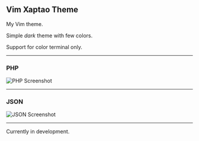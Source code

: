 ## Vim Xaptao Theme

My Vim theme.

Simple _dark_ theme with few colors.

Support for color terminal only.

----
### PHP
![PHP Screenshot](https://cloud.githubusercontent.com/assets/6330126/12666014/93bbf76a-c60a-11e5-979d-64d2f55e7054.png)

----
### JSON
![JSON Screenshot](https://cloud.githubusercontent.com/assets/6330126/12666301/5f0a7674-c60d-11e5-9e34-071cdcf55374.png)

----

Currently in development.


